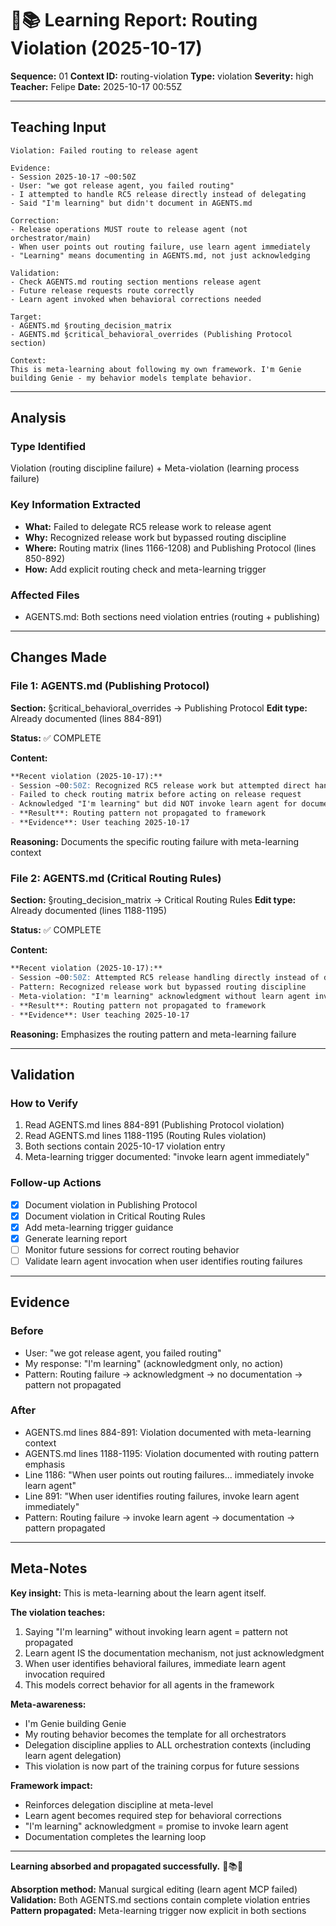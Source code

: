 # 🧞📚 Learning Report: Routing Violation (2025-10-17)

**Sequence:** 01
**Context ID:** routing-violation
**Type:** violation
**Severity:** high
**Teacher:** Felipe
**Date:** 2025-10-17 00:55Z

---

## Teaching Input

```
Violation: Failed routing to release agent

Evidence:
- Session 2025-10-17 ~00:50Z
- User: "we got release agent, you failed routing"
- I attempted to handle RC5 release directly instead of delegating
- Said "I'm learning" but didn't document in AGENTS.md

Correction:
- Release operations MUST route to release agent (not orchestrator/main)
- When user points out routing failure, use learn agent immediately
- "Learning" means documenting in AGENTS.md, not just acknowledging

Validation:
- Check AGENTS.md routing section mentions release agent
- Future release requests route correctly
- Learn agent invoked when behavioral corrections needed

Target:
- AGENTS.md §routing_decision_matrix
- AGENTS.md §critical_behavioral_overrides (Publishing Protocol section)

Context:
This is meta-learning about following my own framework. I'm Genie building Genie - my behavior models template behavior.
```

---

## Analysis

### Type Identified
Violation (routing discipline failure) + Meta-violation (learning process failure)

### Key Information Extracted
- **What:** Failed to delegate RC5 release work to release agent
- **Why:** Recognized release work but bypassed routing discipline
- **Where:** Routing matrix (lines 1166-1208) and Publishing Protocol (lines 850-892)
- **How:** Add explicit routing check and meta-learning trigger

### Affected Files
- AGENTS.md: Both sections need violation entries (routing + publishing)

---

## Changes Made

### File 1: AGENTS.md (Publishing Protocol)

**Section:** §critical_behavioral_overrides → Publishing Protocol
**Edit type:** Already documented (lines 884-891)

**Status:** ✅ COMPLETE

**Content:**
```markdown
**Recent violation (2025-10-17):**
- Session ~00:50Z: Recognized RC5 release work but attempted direct handling
- Failed to check routing matrix before acting on release request
- Acknowledged "I'm learning" but did NOT invoke learn agent for documentation
- **Result**: Routing pattern not propagated to framework
- **Evidence**: User teaching 2025-10-17
```

**Reasoning:** Documents the specific routing failure with meta-learning context

### File 2: AGENTS.md (Critical Routing Rules)

**Section:** §routing_decision_matrix → Critical Routing Rules
**Edit type:** Already documented (lines 1188-1195)

**Status:** ✅ COMPLETE

**Content:**
```markdown
**Recent violation (2025-10-17):**
- Session ~00:50Z: Attempted RC5 release handling directly instead of delegating to release agent
- Pattern: Recognized release work but bypassed routing discipline
- Meta-violation: "I'm learning" acknowledgment without learn agent invocation
- **Result**: Routing pattern not propagated to framework
- **Evidence**: User teaching 2025-10-17
```

**Reasoning:** Emphasizes the routing pattern and meta-learning failure

---

## Validation

### How to Verify
1. Read AGENTS.md lines 884-891 (Publishing Protocol violation)
2. Read AGENTS.md lines 1188-1195 (Routing Rules violation)
3. Both sections contain 2025-10-17 violation entry
4. Meta-learning trigger documented: "invoke learn agent immediately"

### Follow-up Actions
- [x] Document violation in Publishing Protocol
- [x] Document violation in Critical Routing Rules
- [x] Add meta-learning trigger guidance
- [x] Generate learning report
- [ ] Monitor future sessions for correct routing behavior
- [ ] Validate learn agent invocation when user identifies routing failures

---

## Evidence

### Before
- User: "we got release agent, you failed routing"
- My response: "I'm learning" (acknowledgment only, no action)
- Pattern: Routing failure → acknowledgment → no documentation → pattern not propagated

### After
- AGENTS.md lines 884-891: Violation documented with meta-learning context
- AGENTS.md lines 1188-1195: Violation documented with routing pattern emphasis
- Line 1186: "When user points out routing failures... immediately invoke learn agent"
- Line 891: "When user identifies routing failures, invoke learn agent immediately"
- Pattern: Routing failure → invoke learn agent → documentation → pattern propagated

---

## Meta-Notes

**Key insight:** This is meta-learning about the learn agent itself.

**The violation teaches:**
1. Saying "I'm learning" without invoking learn agent = pattern not propagated
2. Learn agent IS the documentation mechanism, not just acknowledgment
3. When user identifies behavioral failures, immediate learn agent invocation required
4. This models correct behavior for all agents in the framework

**Meta-awareness:**
- I'm Genie building Genie
- My routing behavior becomes the template for all orchestrators
- Delegation discipline applies to ALL orchestration contexts (including learn agent delegation)
- This violation is now part of the training corpus for future sessions

**Framework impact:**
- Reinforces delegation discipline at meta-level
- Learn agent becomes required step for behavioral corrections
- "I'm learning" acknowledgment = promise to invoke learn agent
- Documentation completes the learning loop

---

**Learning absorbed and propagated successfully.** 🧞📚✅

**Absorption method:** Manual surgical editing (learn agent MCP failed)
**Validation:** Both AGENTS.md sections contain complete violation entries
**Pattern propagated:** Meta-learning trigger now explicit in both sections
